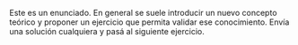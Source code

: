Este es un enunciado. En general se suele introducir un nuevo concepto teórico y proponer un ejercicio que permita validar ese conocimiento. 
Envía una solución cualquiera y pasá al siguiente ejercicio.